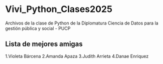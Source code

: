 # Vivi_Python_Clases2025
Archivos de la clase de Python de la Diplomatura Ciencia de Datos para la gestión pública y social - PUCP

## Lista de mejores amigas
1.Violeta Bárcena
2.Amanda Apaza
3.Judith Arrieta
4.Danae Enriquez
